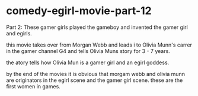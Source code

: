 # comedy-egirl-movie-part-12
 Part 2: These gamer girls played the gameboy and invented the gamer girl and egirls.

this movie takes over from Morgan Webb and leads i to Olivia Munn's carrer in the gamer channel G4 and tells Olivia Muns story for 3 - 7 years.

the atory tells how Olivia Mun is a gamer girl and an egirl goddess.

by the end of the movies it is obvious that morgam webb and olivia munn are originators in the egirl scene and the gamer girl scene. these are the first women in games.
